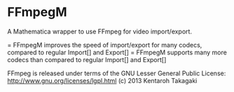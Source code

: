 FFmpegM
=======

A Mathematica wrapper to use FFmpeg for video import/export.

= FFmpegM improves the speed of import/export for many codecs, compared to regular Import[] and Export[]
= FFmpegM supports many more codecs than compared to regular Import[] and Export[]


FFmpeg is released under terms of the GNU Lesser General Public License:
http://www.gnu.org/licenses/lgpl.html
(c) 2013 Kentaroh Takagaki